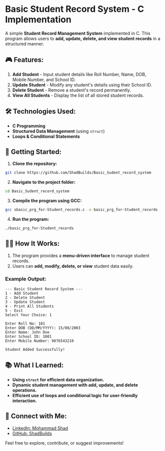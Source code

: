 # Basic Student Record System - C Implementation

A simple **Student Record Management System** implemented in C. This program allows users to **add, update, delete, and view student records** in a structured manner. 

## 🎮 Features:
1. **Add Student** - Input student details like Roll Number, Name, DOB, Mobile Number, and School ID.
2. **Update Student** - Modify any student's details using their School ID.
3. **Delete Student** - Remove a student's record permanently.
4. **View All Students** - Display the list of all stored student records.

## 🛠️ Technologies Used:
- **C Programming**
- **Structured Data Management** (using `struct`)
- **Loops & Conditional Statements**

## 🚀 Getting Started:

1. **Clone the repository:**

```bash
git clone https://github.com/ShadBuilds/Basic_Sudent_record_system
```

2. **Navigate to the project folder:**

```bash
cd Basic_Sudent_record_system
```

3. **Compile the program using GCC:**

```bash
gcc sbasic_prg_for-Student_records.c -o basic_prg_for-Student_records
```

4. **Run the program:**

```bash
./basic_prg_for-Student_records
```

## 🧑‍💻 How It Works:
1. The program provides a **menu-driven interface** to manage student records.
2. Users can **add, modify, delete, or view** student data easily.

### Example Output:
```
--- Basic Student Record System ---
1 - Add Student
2 - Delete Student
3 - Update Student
4 - Print All Students
5 - Exit
Select Your Choice: 1

Enter Roll No: 101
Enter DOB (DD/MM/YYYY): 15/08/2003
Enter Name: John Doe
Enter School ID: 1001
Enter Mobile Number: 9876543210

Student Added Successfully!
```

## 📚 What I Learned:
- **Using `struct` for efficient data organization.**
- **Dynamic student management with add, update, and delete operations.**
- **Efficient use of loops and conditional logic for user-friendly interaction.**

## 🔗 Connect with Me:
- [LinkedIn: Mohammad Shad](https://www.linkedin.com/in/mohammad-shad-9a378b343/)
- [GitHub: ShadBuilds](https://github.com/ShadBuilds)

Feel free to explore, contribute, or suggest improvements!

